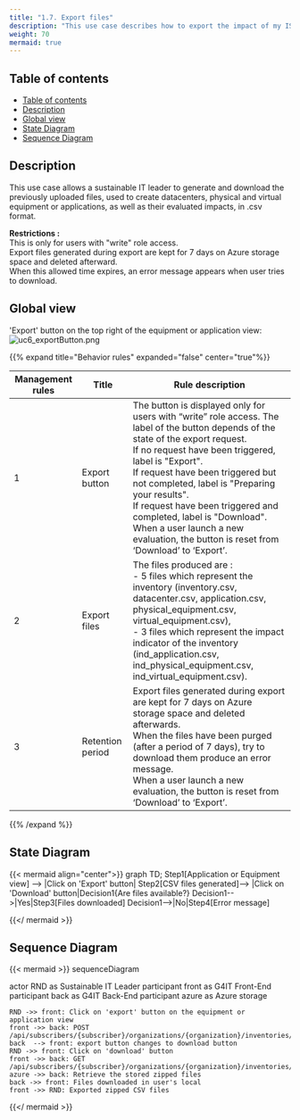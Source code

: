 ```yaml
---
title: "1.7. Export files"
description: "This use case describes how to export the impact of my IS"
weight: 70
mermaid: true
---
```


## Table of contents

-   [Table of contents](#table-of-contents)
-   [Description](#description)
-   [Global view](#global-view)
-   [State Diagram](#state-diagram)
-   [Sequence Diagram](#sequence-diagram)

## Description

This use case allows a sustainable IT leader to generate and download the previously uploaded files, used to create
datacenters, physical and virtual equipment or applications, as well as their evaluated impacts, in .csv format.

**Restrictions :**  
This is only for users with "write" role access.  
Export files generated during export are kept for 7 days on Azure storage space and deleted afterward.  
When this allowed time expires, an error message appears when user tries to download.

## Global view

'Export' button on the top right of the equipment or application view:
![uc6_exportButton.png](../images/uc6_exportButton.png)

{{% expand title="Behavior rules" expanded="false" center="true"%}}

| Management rules | Title            | Rule description                                                                                                                                                                                                                                                                                                                                                                                                                                          |
| ---------------- | ---------------- | --------------------------------------------------------------------------------------------------------------------------------------------------------------------------------------------------------------------------------------------------------------------------------------------------------------------------------------------------------------------------------------------------------------------------------------------------------- |
| 1                | Export button    | The button is displayed only for users with “write” role access. The label of the button depends of the state of the export request. <br> If no request have been triggered, label is "Export".<br> If request have been triggered but not completed, label is "Preparing your results".<br> If request have been triggered and completed, label is "Download".<br> When a user launch a new evaluation, the button is reset from ‘Download’ to ‘Export’. |
| 2                | Export files     | The files produced are :<br> - 5 files which represent the inventory (inventory.csv, datacenter.csv, application.csv, physical_equipment.csv, virtual_equipment.csv), <br> - 3 files which represent the impact indicator of the inventory (ind_application.csv, ind_physical_equipment.csv, ind_virtual_equipment.csv).                                                                                                                                  |
| 3                | Retention period | Export files generated during export are kept for 7 days on Azure storage space and deleted afterwards.<br>When the files have been purged (after a period of 7 days), try to download them produce an error message. <br> When a user launch a new evaluation, the button is reset from ‘Download’ to ‘Export’.                                                                                                                                          |

{{% /expand %}}

## State Diagram

{{< mermaid align="center">}}
graph TD;
Step1[Application or Equipment view] --> |Click on 'Export' button| Step2[CSV files generated]--> |Click on 'Download' button|Decision1{Are files available?}
Decision1-->|Yes|Step3[Files downloaded]
Decision1-->|No|Step4[Error message]

{{</ mermaid >}}

## Sequence Diagram

{{< mermaid >}}
sequenceDiagram

actor RND as Sustainable IT Leader
participant front as G4IT Front-End
participant back as G4IT Back-End
participant azure as Azure storage

    RND ->> front: Click on 'export' button on the equipment or application view
    front ->> back: POST /api/subscribers/{subscriber}/organizations/{organization}/inventories/{inventoryId}/export
    back  --> front: export button changes to download button
    RND ->> front: Click on 'download' button
    front ->> back: GET /api/subscribers/{subscriber}/organizations/{organization}/inventories/{inventoryId}/indicators/export/download
    azure ->> back: Retrieve the stored zipped files
    back ->> front: Files downloaded in user's local
    front ->> RND: Exported zipped CSV files

{{</ mermaid >}}
